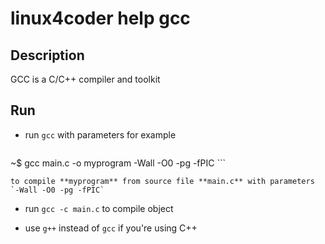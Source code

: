 # linux4coder help gcc

## Description

GCC is a C/С++ compiler and toolkit

## Run

* run `gcc` with parameters for example

    ```
~$ gcc main.c -o myprogram -Wall -O0 -pg -fPIC
    ```

    to compile **myprogram** from source file **main.c** with parameters `-Wall -O0 -pg -fPIC`

* run `gcc -c main.c` to compile object

* use `g++` instead of `gcc` if you're using C++
